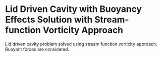 # Lid Driven Cavity with Buoyancy Effects Solution with Stream-function Vorticity Approach
Lid driven cavity problem solved using stream function vorticity approach. Buoyant forces are considered. 
